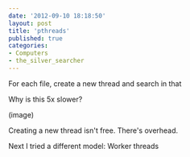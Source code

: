 ```yaml
---
date: '2012-09-10 18:18:50'
layout: post
title: 'pthreads'
published: true
categories:
- Computers
- the_silver_searcher
---
```


For each file, create a new thread and search in that

Why is this 5x slower?

(image)

Creating a new thread isn't free. There's overhead.

Next I tried a different model: Worker threads


